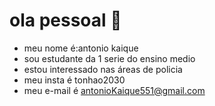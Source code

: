 # ola pessoal 👋
- meu nome é:antonio kaique
- sou estudante da 1 serie do ensino medio
- estou interessado nas áreas de policia
- meu insta é tonhao2030
- meu e-mail é antonioKaique551@gmail.com
<!--
**Antonio280/antonio280** is a ✨ _special_ ✨ repository because its `README.md` (this file) appears on your GitHub profile.

Here are some ideas to get you started:

- 🔭 I’m currently working on ...
- 🌱 I’m currently learning ...
- 👯 I’m looking to collaborate on ...
- 🤔 I’m looking for help with ...
- 💬 Ask me about ...
- 📫 How to reach me: ...
- 😄 Pronouns: ...
- ⚡ Fun fact: ...
-->
